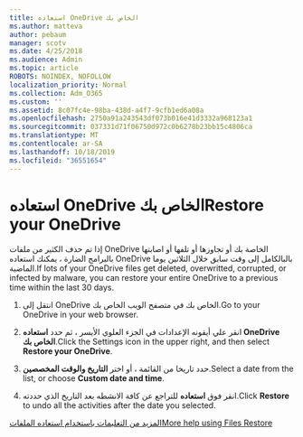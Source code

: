 ```yaml
---
title: استعاده OneDrive الخاص بك
ms.author: matteva
author: pebaum
manager: scotv
ms.date: 4/25/2018
ms.audience: Admin
ms.topic: article
ROBOTS: NOINDEX, NOFOLLOW
localization_priority: Normal
ms.collection: Adm_O365
ms.custom: ''
ms.assetid: 8c07fc4e-98ba-438d-a4f7-9cfb1ed6a08a
ms.openlocfilehash: 2750a91a243543df073b016e41d3332a968123a1
ms.sourcegitcommit: 037331d71f06750d972c0b6278b23bb15c4806ca
ms.translationtype: MT
ms.contentlocale: ar-SA
ms.lasthandoff: 10/18/2019
ms.locfileid: "36551654"
---
```

# <a name="restore-your-onedrive"></a><span data-ttu-id="1bf95-102">استعاده OneDrive الخاص بك</span><span class="sxs-lookup"><span data-stu-id="1bf95-102">Restore your OneDrive</span></span>

<span data-ttu-id="1bf95-103">إذا تم حذف الكثير من ملفات OneDrive الخاصة بك أو تجاوزها أو تلفها أو اصابتها بالبرامج الضارة ، يمكنك استعاده OneDrive بالبالكامل إلى وقت سابق خلال الثلاثين يوما الماضية.</span><span class="sxs-lookup"><span data-stu-id="1bf95-103">If lots of your OneDrive files get deleted, overwritted, corrupted, or infected by malware, you can restore your entire OneDrive to a previous time within the last 30 days.</span></span>
  
1. <span data-ttu-id="1bf95-104">انتقل إلى OneDrive الخاص بك في متصفح الويب الخاص بك.</span><span class="sxs-lookup"><span data-stu-id="1bf95-104">Go to your OneDrive in your web browser.</span></span>
    
2. <span data-ttu-id="1bf95-105">انقر علي أيقونه الإعدادات في الجزء العلوي الأيسر ، ثم حدد **استعاده OneDrive الخاص بك**.</span><span class="sxs-lookup"><span data-stu-id="1bf95-105">Click the Settings icon in the upper right, and then select **Restore your OneDrive**.</span></span>
    
3. <span data-ttu-id="1bf95-106">حدد تاريخا من القائمة ، أو اختر **التاريخ والوقت المخصصين**.</span><span class="sxs-lookup"><span data-stu-id="1bf95-106">Select a date from the list, or choose **Custom date and time**.</span></span>
    
4. <span data-ttu-id="1bf95-107">انقر فوق **استعاده** للتراجع عن كافة الانشطه بعد التاريخ الذي حددته.</span><span class="sxs-lookup"><span data-stu-id="1bf95-107">Click **Restore** to undo all the activities after the date you selected.</span></span> 
    
[<span data-ttu-id="1bf95-108">المزيد من التعليمات باستخدام استعاده الملفات</span><span class="sxs-lookup"><span data-stu-id="1bf95-108">More help using Files Restore</span></span>](https://go.microsoft.com/fwlink/?linkid=872874)
  

